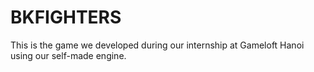 # BKFIGHTERS
This is the game we developed during our internship at Gameloft Hanoi using our self-made engine.
